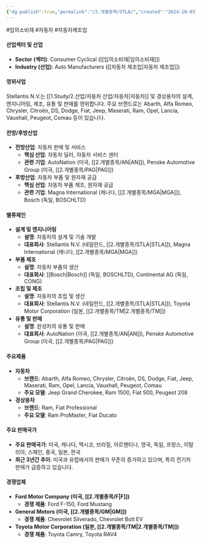 ```yaml
---
{"dg-publish":true,"permalink":"/2.개별종목/STLA/","created":"2024-10-03T21:20:10.344+09:00","updated":"2025-07-29T21:37:05.225+09:00"}
---
```


#임의소비재 #자동차 #자동차제조업

#### 산업섹터 및 산업

- **Sector (섹터)**: Consumer Cyclical ([[임의소비재\|임의소비재]])
- **Industry (산업)**: Auto Manufacturers ([[자동차 제조업\|자동차 제조업]])

#### 영위사업

Stellantis N.V.는 [[1.Study/2.산업/자동차 산업/자동차\|자동차]] 및 경상용차의 설계, 엔지니어링, 제조, 유통 및 판매를 영위합니다. 주요 브랜드로는 Abarth, Alfa Romeo, Chrysler, Citroën, DS, Dodge, Fiat, Jeep, Maserati, Ram, Opel, Lancia, Vauxhall, Peugeot, Comau 등이 있습니다.

#### 전방/후방산업

- **전방산업**: 자동차 판매 및 서비스
    - **핵심 산업**: 자동차 딜러, 자동차 서비스 센터
    - **관련 기업**: AutoNation (미국, [[2.개별종목/AN\|AN]]), Penske Automotive Group (미국, [[2.개별종목/PAG\|PAG]])
- **후방산업**: 자동차 부품 및 원자재 공급
    - **핵심 산업**: 자동차 부품 제조, 원자재 공급
    - **관련 기업**: Magna International (캐나다, [[2.개별종목/MGA\|MGA]]), Bosch (독일, BOSCHLTD)

#### 밸류체인

- **설계 및 엔지니어링**
    - **설명**: 자동차의 설계 및 기술 개발
    - **대표회사**: Stellantis N.V. (네덜란드, [[2.개별종목/STLA\|STLA]]), Magna International (캐나다, [[2.개별종목/MGA\|MGA]])
- **부품 제조**
    - **설명**: 자동차 부품의 생산
    - **대표회사**: [[Bosch\|Bosch]] (독일, BOSCHLTD), Continental AG (독일, CONG)
- **조립 및 제조**
    - **설명**: 자동차의 조립 및 생산
    - **대표회사**: Stellantis N.V. (네덜란드, [[2.개별종목/STLA\|STLA]]), Toyota Motor Corporation (일본, [[2.개별종목/TM\|2.개별종목/TM]])
- **유통 및 판매**
    - **설명**: 완성차의 유통 및 판매
    - **대표회사**: AutoNation (미국, [[2.개별종목/AN\|AN]]), Penske Automotive Group (미국, [[2.개별종목/PAG\|PAG]])

#### 주요제품

- **자동차**
    - **브랜드**: Abarth, Alfa Romeo, Chrysler, Citroën, DS, Dodge, Fiat, Jeep, Maserati, Ram, Opel, Lancia, Vauxhall, Peugeot, Comau
    - **주요 모델**: Jeep Grand Cherokee, Ram 1500, Fiat 500, Peugeot 208
- **경상용차**
    - **브랜드**: Ram, Fiat Professional
    - **주요 모델**: Ram ProMaster, Fiat Ducato

#### 주요 판매국가

- **주요 판매국가**: 미국, 캐나다, 멕시코, 브라질, 아르헨티나, 영국, 독일, 프랑스, 이탈리아, 스페인, 중국, 일본, 한국
- **최근 3년간 추이**: 미국과 유럽에서의 판매가 꾸준히 증가하고 있으며, 특히 전기차 판매가 급증하고 있습니다.

#### 경쟁업체

- **Ford Motor Company (미국, [[2.개별종목/F\|F]])**
    - **경쟁 제품**: Ford F-150, Ford Mustang
- **General Motors (미국, [[2.개별종목/GM\|GM]])**
    - **경쟁 제품**: Chevrolet Silverado, Chevrolet Bolt EV
- **Toyota Motor Corporation (일본, [[2.개별종목/TM\|2.개별종목/TM]])**
    - **경쟁 제품**: Toyota Camry, Toyota RAV4
